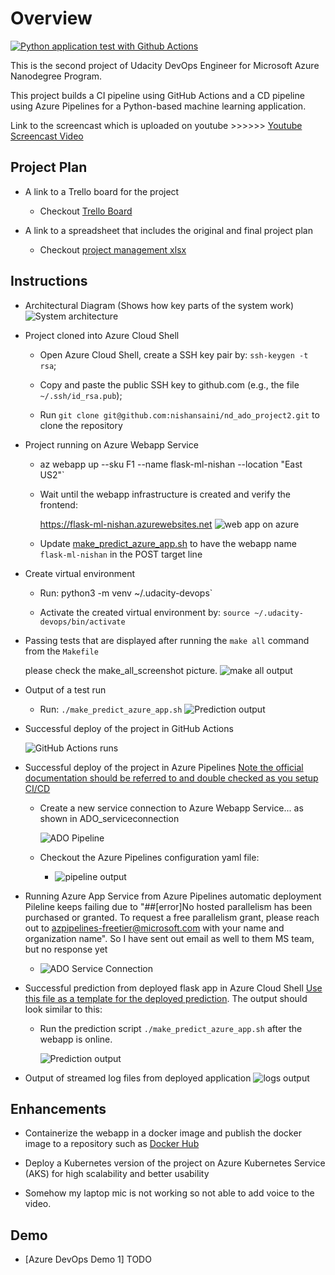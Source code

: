 # Overview

[![Python application test with Github Actions](https://github.com/nishansaini/nd_ado_project2/actions/workflows/main.yml/badge.svg?branch=main)](https://github.com/nishansaini/nd_ado_project2/actions/workflows/main.yml)

This is the second project of Udacity DevOps Engineer for Microsoft Azure Nanodegree Program.

This project builds a CI pipeline using GitHub Actions and a CD pipeline using Azure Pipelines for a Python-based machine learning application.

Link to the screencast which is uploaded on youtube   >>>>>>    [Youtube Screencast Video](https://youtu.be/NQZ_Bip9FsA)



## Project Plan

* A link to a Trello board for the project

    * Checkout [Trello Board](https://trello.com/b/Ba2Lepjr/ado-flask-ml-webapp)
   
* A link to a spreadsheet that includes the original and final project plan

    * Checkout [project management xlsx](./project-management-example.xlsx)

## Instructions

* Architectural Diagram (Shows how key parts of the system work)
    ![System architecture](./arch_diagram_cicd.png)

* Project cloned into Azure Cloud Shell

    * Open Azure Cloud Shell, create a SSH key pair by: `ssh-keygen -t rsa`;

    * Copy and paste the public SSH key to github.com (e.g., the file `~/.ssh/id_rsa.pub`);

    * Run `git clone git@github.com:nishansaini/nd_ado_project2.git` to clone the repository

* Project running on Azure Webapp Service

    * az webapp up --sku F1 --name flask-ml-nishan --location "East US2"`

    * Wait until the webapp infrastructure is created and verify the frontend:

        https://flask-ml-nishan.azurewebsites.net
        ![web app on azure](./flask_ml_nishan_screenshot.png)

    * Update [make_predict_azure_app.sh](make_predict_azure_app.sh) to have the webapp name `flask-ml-nishan` in the POST target line

* Create virtual environment

    * Run: python3 -m venv ~/.udacity-devops` 

    * Activate the created virtual environment by: `source ~/.udacity-devops/bin/activate`

* Passing tests that are displayed after running the `make all` command from the `Makefile`

    please check the make_all_screenshot picture.
     ![make all output](./make_all_screenshot.png)

* Output of a test run

    * Run: `./make_predict_azure_app.sh`
        ![Prediction output](./prediction_azure_screenshot.png)
        

* Successful deploy of the project in GitHub Actions

    ![GitHub Actions runs](./GitHub_actions_pass_screenhot.png)

* Successful deploy of the project in Azure Pipelines [Note the official documentation should be referred to and double checked as you setup CI/CD](https://docs.microsoft.com/en-us/azure/devops/pipelines/ecosystems/python-webapp?view=azure-devops)

    * Create a new service connection to Azure Webapp Service... as shown in ADO_serviceconnection

        ![ADO Pipeline](./ADO_serviceconnection.png)
 
    * Checkout the Azure Pipelines configuration yaml file:
        * ![pipeline output](./Pipeline_Code.png)
        
* Running Azure App Service from Azure Pipelines automatic deployment
   Pileline keeps failing due to "##[error]No hosted parallelism has been purchased or granted. To request a free parallelism grant, please reach out to azpipelines-freetier@microsoft.com with your name and organization name". So I have sent out email as well to them MS team, but no response yet

   * ![ADO Service Connection ](./Pipeline_Run_Failure_with_microsoft_error.png)
   
* Successful prediction from deployed flask app in Azure Cloud Shell [Use this file as a template for the deployed prediction](https://github.com/udacity/nd082-Azure-Cloud-DevOps-Starter-Code/blob/master/C2-AgileDevelopmentwithAzure/project/starter_files/flask-sklearn/make_predict_azure_app.sh).
The output should look similar to this:

    * Run the prediction script `./make_predict_azure_app.sh` after the webapp is online.

        ![Prediction output](./prediction_azure_screenshot.png)

* Output of streamed log files from deployed application
    ![logs output](./flask_ml_app_live_Stream_logs_screenshot.png)

## Enhancements

* Containerize the webapp in a docker image and publish the docker image to a repository such as [Docker Hub](https://hub.docker.com/)

* Deploy a Kubernetes version of the project on Azure Kubernetes Service (AKS) for high scalability and better usability

* Somehow my laptop mic is not working so not able to add voice to the video.

## Demo 

* [Azure DevOps Demo 1] TODO

